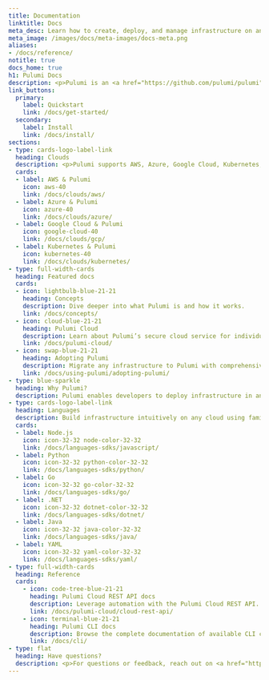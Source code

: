 ```yaml
---
title: Documentation
linktitle: Docs
meta_desc: Learn how to create, deploy, and manage infrastructure on any cloud using Pulumi's open source infrastructure as code SDK.
meta_image: /images/docs/meta-images/docs-meta.png
aliases:
- /docs/reference/
notitle: true
docs_home: true
h1: Pulumi Docs
description: <p>Pulumi is an <a href="https://github.com/pulumi/pulumi" target="_blank">open source</a> infrastructure as code tool for creating, deploying, and managing cloud infrastructure.</p>
link_buttons:
  primary:
    label: Quickstart
    link: /docs/get-started/
  secondary:
    label: Install
    link: /docs/install/
sections:
- type: cards-logo-label-link
  heading: Clouds
  description: <p>Pulumi supports AWS, Azure, Google Cloud, Kubernetes, and <a href="/registry/">120+ packages</a>.</p>
  cards:
  - label: AWS & Pulumi
    icon: aws-40
    link: /docs/clouds/aws/
  - label: Azure & Pulumi
    icon: azure-40
    link: /docs/clouds/azure/
  - label: Google Cloud & Pulumi
    icon: google-cloud-40
    link: /docs/clouds/gcp/
  - label: Kubernetes & Pulumi
    icon: kubernetes-40
    link: /docs/clouds/kubernetes/
- type: full-width-cards
  heading: Featured docs
  cards:
  - icon: lightbulb-blue-21-21
    heading: Concepts
    description: Dive deeper into what Pulumi is and how it works.
    link: /docs/concepts/
  - icon: cloud-blue-21-21
    heading: Pulumi Cloud
    description: Learn about Pulumi’s secure cloud service for individuals and teams.
    link: /docs/pulumi-cloud/
  - icon: swap-blue-21-21
    heading: Adopting Pulumi
    description: Migrate any infrastructure to Pulumi with comprehensive guides.
    link: /docs/using-pulumi/adopting-pulumi/
- type: blue-sparkle
  heading: Why Pulumi?
  description: Pulumi enables developers to deploy infrastructure in any cloud environment with one common approach. Leverage familiar languages to make the most of abstractions and reuse while enjoying access in your favorite IDEs, and testing tools!
- type: cards-logo-label-link
  heading: Languages
  description: Build infrastructure intuitively on any cloud using familiar languages.
  cards:
  - label: Node.js
    icon: icon-32-32 node-color-32-32
    link: /docs/languages-sdks/javascript/
  - label: Python
    icon: icon-32-32 python-color-32-32
    link: /docs/languages-sdks/python/
  - label: Go
    icon: icon-32-32 go-color-32-32
    link: /docs/languages-sdks/go/
  - label: .NET
    icon: icon-32-32 dotnet-color-32-32
    link: /docs/languages-sdks/dotnet/
  - label: Java
    icon: icon-32-32 java-color-32-32
    link: /docs/languages-sdks/java/
  - label: YAML
    icon: icon-32-32 yaml-color-32-32
    link: /docs/languages-sdks/yaml/
- type: full-width-cards
  heading: Reference
  cards:
    - icon: code-tree-blue-21-21
      heading: Pulumi Cloud REST API docs
      description: Leverage automation with the Pulumi Cloud REST API.
      link: /docs/pulumi-cloud/cloud-rest-api/
    - icon: terminal-blue-21-21
      heading: Pulumi CLI docs
      description: Browse the complete documentation of available CLI commands.
      link: /docs/cli/
- type: flat
  heading: Have questions?
  description: <p>For questions or feedback, reach out on <a href="https://slack.pulumi.com" target="_blank">community Slack</a>, <a href="https://github.com/pulumi" target="_blank">GitHub</a>, or <a href="/support/">contact support</a>.</p>
---
```

